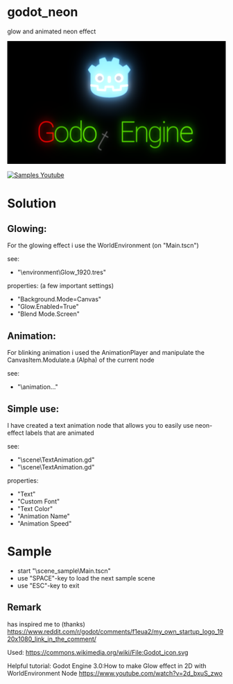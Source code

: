 # godot_neon
glow and animated neon effect

![Title](https://github.com/JDHunterZ/godot_neon/blob/master/_media/20200224_screen.png?raw=true "Title")

[![Samples Youtube](https://img.youtube.com/vi/Ly3TmzHI7ss/0.jpg)](https://www.youtube.com/watch?v=Ly3TmzHI7ss)
# Solution

## Glowing:
For the glowing effect i use the WorldEnvironment (on "Main.tscn")

see:
* "\environment\Glow_1920.tres"
 
properties: (a few important settings)
* "Background.Mode=Canvas"
* "Glow.Enabled=True"
* "Blend Mode.Screen"


## Animation:
For blinking animation i used the AnimationPlayer and manipulate the CanvasItem.Modulate.a (Alpha) of the current node

see:
* "\animation\..."


## Simple use:
I have created a text animation node that allows you to easily use neon-effect labels that are animated

see:
* "\scene\TextAnimation.gd"
* "\scene\TextAnimation.gd"

properties:
* "Text"
* "Custom Font"
* "Text Color" 
* "Animation Name"
* "Animation Speed"

# Sample
* start "\scene_sample\Main.tscn"
* use "SPACE"-key to load the next sample scene
* use "ESC"-key to exit


## Remark

has inspired me to (thanks)
https://www.reddit.com/r/godot/comments/f1eua2/my_own_startup_logo_1920x1080_link_in_the_comment/

Used:
https://commons.wikimedia.org/wiki/File:Godot_icon.svg

Helpful tutorial:
Godot Engine 3.0:How to make Glow effect in 2D with WorldEnvironment Node
https://www.youtube.com/watch?v=2d_bxuS_zwo
